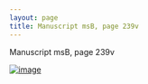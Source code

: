 ```yaml
---
layout: page
title: Manuscript msB, page 239v
---
```


Manuscript msB, page 239v

[![image](http://www.homermultitext.org/iipsrv?OBJ=IIP,1.0&FIF=/project/homer/pyramidal/deepzoom/hmt/vbbifolio/pending/vb_239v_240r.tif&WID=100&CVT=JPEG)](http://www.homermultitext.org/ict2/?urn=urn:cite2:hmt:vbbifolio.pending:vb_239v_240r)

